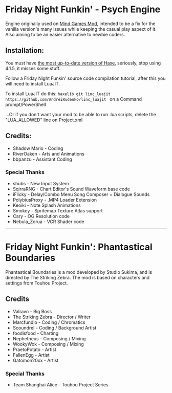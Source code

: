 # Friday Night Funkin' - Psych Engine
Engine originally used on [Mind Games Mod](https://gamebanana.com/mods/301107), intended to be a fix for the vanilla version's many issues while keeping the casual play aspect of it. Also aiming to be an easier alternative to newbie coders.

## Installation:
You must have [the most up-to-date version of Haxe](https://haxe.org/download/), seriously, stop using 4.1.5, it misses some stuff.

Follow a Friday Night Funkin' source code compilation tutorial, after this you will need to install LuaJIT.

To install LuaJIT do this: `haxelib git linc_luajit https://github.com/AndreiRudenko/linc_luajit ` on a Command prompt/PowerShell

...Or if you don't want your mod to be able to run .lua scripts, delete the "LUA_ALLOWED" line on Project.xml

## Credits:
* Shadow Mario - Coding
* RiverOaken - Arts and Animations
* bbpanzu - Assistant Coding

### Special Thanks
* shubs - New Input System
* SqirraRNG - Chart Editor's Sound Waveform base code
* iFlicky - Delay/Combo Menu Song Composer + Dialogue Sounds
* PolybiusProxy - .MP4 Loader Extension
* Keoiki - Note Splash Animations
* Smokey - Spritemap Texture Atlas support
* Cary - OG Resolution code
* Nebula_Zorua - VCR Shader code
_____________________________________

# Friday Night Funkin': Phantastical Boundaries
Phantastical Boundaries is a mod developed by Studio Sukima, and is directed by The Striking Zebra. The mod is based on characters and settings from Touhou Project.

## Credits
* Valravn - Big Boss
* The Striking Zebra - Director / Writer
* Marcfundio - Coding / Chromatics
* Scoundrel - Coding / Background Artist
* foodisfood - Charting
* Nephetheus - Composing / Mixing
* WookyWok - Composing / Mixing
* PraetoPotato - Artist
* FallenEgg - Artist
* Gatomon20xx - Artist

### Special Thanks
* Team Shanghai Alice - Touhou Project Series